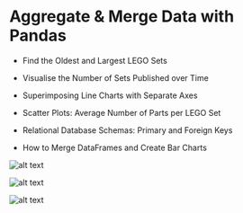 # Aggregate & Merge Data with Pandas

- Find the Oldest and Largest LEGO Sets

- Visualise the Number of Sets Published over Time

- Superimposing Line Charts with Separate Axes

- Scatter Plots: Average Number of Parts per LEGO Set

- Relational Database Schemas: Primary and Foreign Keys

- How to Merge DataFrames and Create Bar Charts


![alt text](?raw=true)

![alt text](?raw=true)

![alt text](?raw=true)

